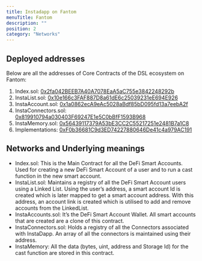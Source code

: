 ```yaml
---
title: Instadapp on Fantom
menuTitle: Fantom
description: ""
position: 2
category: "Networks"
---
```


## Deployed addresses

Below are all the addresses of Core Contracts of the DSL ecosystem on Fantom:


1. Index.sol: [0x2fa042BEEB7A40A7078EaA5aC755e3842248292b](https://ftmscan.com/address/0x2fa042BEEB7A40A7078EaA5aC755e3842248292b#code)
2. InstaList.sol: [0x10e166c3FAF887D8a61dE6c25039231eE694E926](https://ftmscan.com/address/0x10e166c3FAF887D8a61dE6c25039231eE694E926#code)
3. InstaAccount.sol: [0x1a0862ecA9eAc5028aBdf85bD095fd13a7eebA2f](https://ftmscan.com/address/0x1a0862ecA9eAc5028aBdf85bD095fd13a7eebA2f#code)
4. InstaConnectors.sol: [0x819910794a030403F69247E1e5C0bBfF1593B968](https://ftmscan.com/address/0x819910794a030403F69247E1e5C0bBfF1593B968#code)
5. InstaMemory.sol: [0x56439117379A53bE3CC2C55217251e2481B7a1C8](https://ftmscan.com/address/0x56439117379A53bE3CC2C55217251e2481B7a1C8#code)
6. Implementations: [0xF0b36681C9d3ED74227880646De41c4a979AC191](https://ftmscan.com/address/0xF0b36681C9d3ED74227880646De41c4a979AC191#code)

## Networks and Underlying meanings

- Index.sol: This is the Main Contract for all the DeFi Smart Accounts. Used for creating a new DeFi Smart Account of a user and to run a cast function in the new smart account.
- InstaList.sol: Maintains a registry of all the DeFi Smart Account users using a Linked List. Using the user’s address, a smart account Id is created which is later mapped to get a smart account address. With this address, an account link is created which is utilised to add and remove accounts from the LinkedList.
- InstaAccounts.sol: It’s the DeFi Smart Account Wallet. All smart accounts that are created are a clone of this contract.
- InstaConnectors.sol: Holds a registry of all the Connectors associated with InstaDapp. An array of all the connectors is maintained using their address.
- InstaMemory: All the data (bytes, uint, address and Storage Id) for the cast function are stored in this contract.
